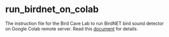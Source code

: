 # run_birdnet_on_colab
The instruction file for the Bird Cave Lab to run BirdNET bird sound detector on Google Colab remote server. Read this [document](https://github.com/SunnyTseng/run_birdnet_on_colab/blob/main/instruction.md) for details.
